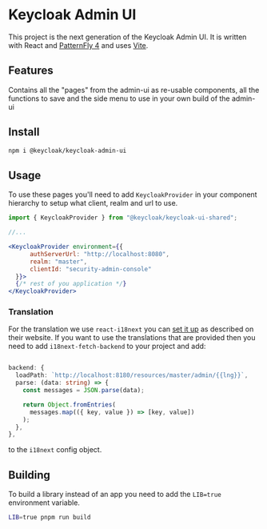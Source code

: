 # Keycloak Admin UI

This project is the next generation of the Keycloak Admin UI. It is written with React and [PatternFly 4](https://www.patternfly.org/v4/) and uses [Vite](https://vitejs.dev/guide/).

## Features

Contains all the "pages" from the admin-ui as re-usable components, all the functions to save and the side menu to use in your own build of the admin-ui

## Install

```bash
npm i @keycloak/keycloak-admin-ui
```

## Usage

To use these pages you'll need to add `KeycloakProvider` in your component hierarchy to setup what client, realm and url to use.

```jsx
import { KeycloakProvider } from "@keycloak/keycloak-ui-shared";

//...

<KeycloakProvider environment={{
      authServerUrl: "http://localhost:8080",
      realm: "master",
      clientId: "security-admin-console"
  }}>
  {/* rest of you application */}
</KeycloakProvider>
```

### Translation

For the translation we use `react-i18next` you can [set it up](https://react.i18next.com/) as described on their website.
If you want to use the translations that are provided then you need to add `i18next-fetch-backend` to your project and add:

```ts

backend: {
  loadPath: `http://localhost:8180/resources/master/admin/{{lng}}`,
  parse: (data: string) => {
    const messages = JSON.parse(data);

    return Object.fromEntries(
      messages.map(({ key, value }) => [key, value])
    );
  },
},
```
to the `i18next` config object.

## Building

To build a library instead of an app you need to add the `LIB=true` environment variable.

```bash
LIB=true pnpm run build
```